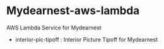 Mydearnest-aws-lambda
==============

AWS Lambda Service for Mydearnest

 - interior-pic-tipoff : Interior Picture Tipoff for Mydearnest